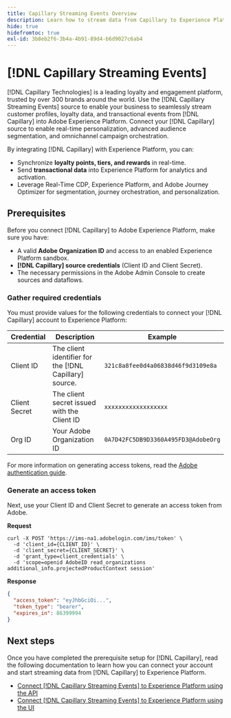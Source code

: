 ```yaml
---
title: Capillary Streaming Events Overview
description: Learn how to stream data from Capillary to Experience Platform.
hide: true
hidefromtoc: true
exl-id: 3b8eb2f6-3b4a-4b91-89d4-b6d9027c6ab4
---
```

# [!DNL Capillary Streaming Events]

[!DNL Capillary Technologies] is a leading loyalty and engagement platform, trusted by over 300 brands around the world. Use the [!DNL Capillary Streaming Events] source to enable your business to seamlessly stream customer profiles, loyalty data, and transactional events from [!DNL Capillary] into Adobe Experience Platform. Connect your [!DNL Capillary] source to enable real-time personalization, advanced audience segmentation, and omnichannel campaign orchestration.

By integrating [!DNL Capillary] with Experience Platform, you can:

* Synchronize **loyalty points, tiers, and rewards** in real-time.
* Send **transactional data** into Experience Platform for analytics and activation.
* Leverage Real-Time CDP, Experience Platform, and Adobe Journey Optimizer for segmentation, journey orchestration, and personalization.

## Prerequisites

Before you connect [!DNL Capillary] to Adobe Experience Platform, make sure you have:

* A valid **Adobe Organization ID** and access to an enabled Experience Platform sandbox.
* **[!DNL Capillary] source credentials** (Client ID and Client Secret).
* The necessary permissions in the Adobe Admin Console to create sources and dataflows.

### Gather required credentials

You must provide values for the following credentials to connect your [!DNL Capillary] account to Experience Platform:

| Credential | Description | Example |
| --- | --- | --- |
| Client ID | The client identifier for the [!DNL Capillary] source. | `321c8a8fee0d4a06838d46f9d3109e8a` |
| Client Secret | The client secret issued with the Client ID | `xxxxxxxxxxxxxxxxxx` |
| Org ID | Your Adobe Organization ID | `0A7D42FC5DB9D3360A495FD3@AdobeOrg` |

For more information on generating access tokens, read the [Adobe authentication guide](https://developer.adobe.com/developer-console/docs/guides/authentication/).

### Generate an access token

Next, use your Client ID and Client Secret to generate an access token from Adobe.

**Request**

```shell
curl -X POST 'https://ims-na1.adobelogin.com/ims/token' \
  -d 'client_id={CLIENT_ID}' \
  -d 'client_secret={CLIENT_SECRET}' \
  -d 'grant_type=client_credentials' \
  -d 'scope=openid AdobeID read_organizations additional_info.projectedProductContext session'
```

**Response**

```json
{
  "access_token": "eyJhbGciOi...",
  "token_type": "bearer",
  "expires_in": 86399994
}
```

## Next steps

Once you have completed the prerequisite setup for [!DNL Capillary], read the following documentation to learn how you can connect your account and start streaming data from [!DNL Capillary] to Experience Platform.

* [Connect [!DNL Capillary Streaming Events] to Experience Platform using the API](../../tutorials/api/create/loyalty/capillary.md)
* [Connect [!DNL Capillary Streaming Events] to Experience Platform using the UI](../../tutorials/ui/create/loyalty/capillary.md)
